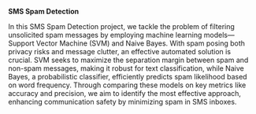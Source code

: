 **SMS Spam Detection**

In this SMS Spam Detection project, we tackle the problem of filtering unsolicited spam messages by employing machine learning models—Support Vector Machine (SVM) and Naive Bayes. With spam posing both privacy risks and message clutter, an effective automated solution is crucial. SVM seeks to maximize the separation margin between spam and non-spam messages, making it robust for text classification, while Naive Bayes, a probabilistic classifier, efficiently predicts spam likelihood based on word frequency. Through comparing these models on key metrics like accuracy and precision, we aim to identify the most effective approach, enhancing communication safety by minimizing spam in SMS inboxes.
